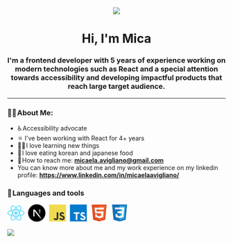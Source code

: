 <div align="center">
  <img src="https://media.giphy.com/media/gakN0of9tttb9Q8nnA/giphy-downsized-large.gif" with="200" height="200" align="center" />
  <h1 align="center">Hi, I'm Mica</h1>
  <h3>I'm a frontend developer with 5 years of experience working on modern technologies such as React and a special attention towards accessibility and developing       impactful products that reach large target audience.</h3>
</div>

---

### 👩‍💻 About Me:
- ♿ Accessibility advocate
- ⚛️ I've been working with React for 4+ years
- 👩‍🎓 I love learning new things
- 🍜 I love eating korean and japanese food
- 📧 How to reach me: **micaela.avigliano@gmail.com**
- You can know more about me and my work experience on my linkedin profile: **https://www.linkedin.com/in/micaelaavigliano/**

<div align="left">
  <h3>🔨 Languages and tools</h3>
  <div>
    <img src="https://github.com/devicons/devicon/blob/master/icons/react/react-original.svg" alt="react library icon" width="40" height="40">&nbsp;
    <img src="https://github.com/devicons/devicon/blob/master/icons/nextjs/nextjs-original.svg" alt="react library icon" width="40" height="40">&nbsp;
    <img src="https://github.com/devicons/devicon/blob/master/icons/javascript/javascript-original.svg" alt="Javascript" width="40" height="40">&nbsp;
    <img src="https://github.com/devicons/devicon/blob/master/icons/typescript/typescript-original.svg" alt="typescript" width="40" height="40">&nbsp;
    <img src="https://github.com/devicons/devicon/blob/master/icons/html5/html5-original.svg" alt="HTML" width="40" height="40">&nbsp;
    <img src="https://github.com/devicons/devicon/blob/master/icons/css3/css3-original.svg" alt="CSS" width="40" height="40">&nbsp;
  </div>
</div>


![](https://komarev.com/ghpvc/?username=micaavigliano&color=ff69b4)


